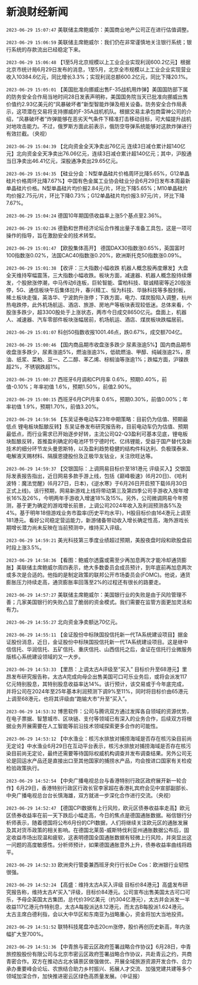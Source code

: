 # 新浪财经新闻
`2023-06-29 15:07:47` 美联储主席鲍威尔：美国商业地产公司正在进行估值调整。

`2023-06-29 15:06:59` 美联储主席鲍威尔：我们仍在非常谨慎地关注银行系统；银行系统的存款流出已经稳定下来。

`2023-06-29 15:06:48` 【1至5月北京规模以上工业企业实现利润600.2亿元】根据北京市统计局6月29日发布的消息，1至5月，北京全市规模以上工业企业实现营业收入10384.6亿元，同比增长3.3%；实现利润总额600.2亿元，同比下降20.1%。

`2023-06-29 15:05:01` 【美国批准向挪威出售F-35战机用炸弹】美国国防部下属的防务安全合作局当地时间28日发表声明称，美国国务院当天已批准向挪威出售价值约2.93亿美元的“风暴破坏者”新型智能炸弹及相关设备。防务安全合作局表示，这项潜在交易将支持挪威的F-35A战机机队。根据交易主承包商雷神公司的介绍，“风暴破坏者”炸弹能够在恶劣天气条件下精准打击移动目标，可大幅提升战机对地攻击能力。不过，俄罗斯方面此前表示，俄防空导弹系统能够对这款炸弹进行有效拦截。（央视）

`2023-06-29 15:04:39` 【北向资金全天净卖出76亿元 连续3日减仓累计超140亿元】北向资金全天净卖出76.06亿元，连续3日减仓累计超140亿元；其中，沪股通当日净卖出46.41亿元，深股通净卖出29.65亿元。

`2023-06-29 15:04:35` 【硅业分会：N型单晶硅片价格周环比降5.65%，G12单晶硅片价格周环比降7.67%】中国有色金属工业协会硅业分会6月29日发布本周最新单晶硅片价格。N型单晶硅片均价报2.84元/片，环比下降5.65%；M10单晶硅片均价报2.75元/片，环比下降0.73%；G12单晶硅片均价报3.97元/片，环比下降7.67%。

`2023-06-29 15:04:24` 德国10年期国债收益率上涨5个基点至2.36%。

`2023-06-29 15:02:26` 德勤和世界经济论坛合作推出量子准备工具包，这是一项可操作的指导，旨在激励安全的技术转型。

`2023-06-29 15:01:47` 【欧股集体高开】 德国DAX30指数涨0.65%，英国富时100指数涨0.02%，法国CAC40指数涨0.20%，欧洲斯托克50指数涨0.09%。

`2023-06-29 15:01:38` 【收评：三大指数小幅收跌 机器人概念股再度爆发】大盘全天维持窄幅震荡，三大指数小幅收跌。板块方面，减速器、机器人概念股持续爆发，个股掀涨停潮，中马传动6连板，巨轮智能、雷柏科技、联诚精密等近20股涨停，5G、通信板块午后集体拉升，春兴精工、恒为科技、华脉科技等多股封板，稀土板块走强，英洛华、宁波韵升涨停；下跌方面，电力、煤炭股陷入调整，杭州热电跌停，此外机场航运、酒店、旅游、房地产等板块表现较低迷。总体来看，个股涨多跌少，超3300股处于上涨状态，两市今日成交8650亿元。盘面上，机器人、减速器、汽车零部件板块涨幅居前，机场航运、酒店、煤炭板块跌幅居前。

`2023-06-29 15:01:07` 科创50指数收报1001.46点，跌0.67%，成交额704亿。

`2023-06-29 15:00:46` 【国内商品期市收盘涨多跌少 尿素涨逾5%】国内商品期市收盘涨多跌少，尿素涨逾5%，燃油涨逾3%，低硫燃油、甲醇、纯碱涨逾2%，原油、纸浆、菜粕、豆一、乙二醇、苯乙烯、棕榈油等涨逾1%；跌幅方面，沪镍跌超2%，不锈钢跌超1%。

`2023-06-29 15:00:27` 西班牙6月调和CPI月率 0.6%，预期0.40%，前值-0.10%；年率初值 1.6%，预期1.50%，前值2.90%。

`2023-06-29 15:00:15` 西班牙6月CPI月率 0.6%，预期0.30%，前值0.00%；年率初值 1.9%，预期1.70%，前值3.20%。

`2023-06-29 14:59:56` 【东吴证券电动车23年中期策略：目前仍为估值、预期最低点 锂电板块酝酿反转】东吴证券发布研究报告称，目前电动车仍为估值、预期最低点，而行业需求已开始逐步好转，主流公司Q2-Q3盈利可基本见底，锂电板块酝酿反转，首推盈利确定的电池环节宁德时代、亿纬锂能，受益于国产替代及新技术的细分环节龙头曼恩斯特，以及盈利趋势稳健的结构件科达利、负极璞泰来、电解液天赐材料、隔膜恩捷股份及正极华友钴业，关注欣旺达等。

`2023-06-29 14:59:37` 【交银国际：上调网易目标价至181港元 评级买入】交银国际发表报告指出，近日网易多款手游上线，包括《巅峰极速》(6月20日)、《哈利波特：魔法觉醒》(6月27日，日本)，《逆水寒》于6月26日开启预下载(6月30日正式上线)。该行预期，网易新游戏上线将带动第三及第四季公司手游收入按年增长16%及26%，今明两年手游收入增速18%及15%。另外，公司微调网易今年预测，基于更为确定的游戏增长前景，上调公司2024年收入及利润预测各5%及4%。基于明年18倍游戏业务市盈率(历史平均水平)，H股目标价由164港元上调至181港元。看好公司稳定营运能力，新游储备带动收入增长确定性高，海外游戏长期增长潜力尚未反映在当前预测中，维持买入评级。

`2023-06-29 14:59:21` 美光科技第三季度业绩超过预期，美股夜盘时段和欧股盘前时段上涨3.5%。

`2023-06-29 14:58:36` 【看图：鲍威尔透露或需至少再加息两次才能冷却通货膨胀】美联储主席鲍威尔周四表示，绝大多数委员会成员预计，到年底前再加息两次或多次是合适的。他指的是制定政策的联邦公开市场委员会(FOMC)。他说，通货膨胀压力持续走高，通货膨胀率回落至2%的过程还有很长的路要走。

`2023-06-29 14:57:27` 美联储主席鲍威尔：美国银行业的失败是由于风险管理不善；几家美国银行的失败凸显了脆弱的资金模式。我们需要在监管方面更加灵活和有力。

`2023-06-29 14:55:27` 北向资金净卖额达70亿元。

`2023-06-29 14:55:11` 【金证股份中标陕国投信托新一代TA系统建设项目】据金证股份消息，近日，金证股份中标陕国投信托新一代TA系统建设项目。这是继中信信托、华润信托、五矿信托、重庆信托、山西信托之后，金证在信托行业微服务版核心系统建设领域的又一大步。

`2023-06-29 14:53:33` 【里昂：上调太古A评级至“买入” 目标价升至68港元】里昂发布研究报告称，太古A完成向母企出售美国可口可乐业务后，或将会派发117亿元特别股息，其特别股息收益率达14%。该行预计，该交易或于今年底完成，并将公司在2024年至25年基本利润预测下调9%至11%，同时将目标价由65港元上调至68港元，也将其评级由“跑输大市”升至“买入”。

`2023-06-29 14:53:32` 博思软件：公司与腾讯双方通过发挥各自领域的资源优势，在电子票据、智慧城市、区块链、支付等领域已有深入的业务合作，后续双方将根据业务开展需要在人工智能等前沿技术领域探索更多合作的可能性。

`2023-06-29 14:53:12` 【中水渔业：核污水排放对捕捞海域是否存在核污染目前尚无定论】中水渔业6月29日在互动平台表示，核污水排放对捕捞海域是否存在核污染目前尚无定论，最终还需要等待国际权威机构调查并发布调查结果。另外公司无论是回运水产品还是直接出口至其他国家的捕捞水产品，均会按进口国家有关检疫检验政策执行。

`2023-06-29 14:52:54` 【中央广播电视总台与香港特别行政区政府展开新一轮合作】6月29日，香港特别行政区行政长官李家超在香港礼宾府会见中宣部副部长、中央广播电视总台台长慎海雄，双方就进一步深化合作进行交流。（央视）

`2023-06-29 14:52:47` 【德国CPI数据有上行风险，欧元区债券收益率走高】欧元区债券收益率在前一天下跌后小幅走高，今日的焦点是德国通胀数据。裕信银行分析师表示，随着德国将公布6月份的CPI数据，人们将继续关注欧元区的通胀发展及其对货币政策的相关影响。在德国北莱茵-威斯特伐利亚州通胀数据公布后，固定收益市场出现温和疲软，这表明德国全国通胀数据有轻微上行风险，并突显出这一问题的高度敏感性。分析师预计，如果德国通胀意外上升，债券收益率曲线将趋平。

`2023-06-29 14:52:33` 欧洲央行管委兼西班牙央行行长De Cos：欧洲银行业韧性很强。

`2023-06-29 14:52:24` 【高盛：维持太古A买入评级 目标价84港元】高盛发布研究报告称，维持太古A“买入”评级，目标价84港元。公司宣布出售美国太古可口可乐，予母企英国太古集团，总代价39亿美元（约304亿港元），太古并会派发一半收益117亿港元作特别息，太古A每股派达8.12港元，而太古B每股派1.624港元。太古主席白德利指，会以大中华区和东南亚为战略重心，资金将加大当地投资。

`2023-06-29 14:51:52` 联特科技尾盘冲击20cm涨停，股价再创历史新高，年内涨幅扩大至700%。

`2023-06-29 14:51:36` 【中青旅与密云区政府签署战略合作协议】6月28日，中青旅控股股份有限公司与北京市密云区政府签署战略合作协议，共赴青云之约，共商青密合作。双方在推动古北水镇景区做强做优、开展全域旅游资源开发合作、合力承办重要峰会论坛、农旅结合助力乡村振兴、拓展人才交流、加强党建共建等多个领域加深合作，加快推进密云区绿色高质量发展。（中证报）

